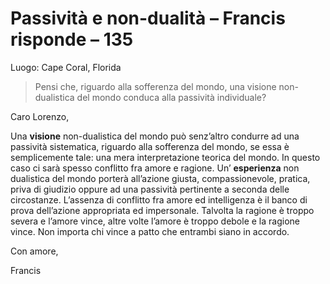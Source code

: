 # Passività e non-dualità – Francis risponde – 135

Luogo: Cape Coral, Florida

>Pensi che, riguardo alla sofferenza del mondo, una visione non-dualistica del mondo conduca alla passività individuale?

Caro Lorenzo,

Una **visione** non-dualistica del mondo può senz’altro condurre ad una passività sistematica, riguardo alla sofferenza del mondo, se essa è semplicemente tale: una mera interpretazione teorica del mondo. In questo caso ci sarà spesso conflitto fra amore e ragione. Un’ **esperienza** non dualistica del mondo porterà all’azione giusta, compassionevole, pratica, priva di giudizio oppure ad una passività pertinente a seconda delle circostanze. L’assenza di conflitto fra amore ed intelligenza è il banco di prova dell’azione appropriata ed impersonale. Talvolta la ragione è troppo severa e l’amore vince, altre volte l’amore è troppo debole e la ragione vince. Non importa chi vince a patto che entrambi siano in accordo.

Con amore,

Francis